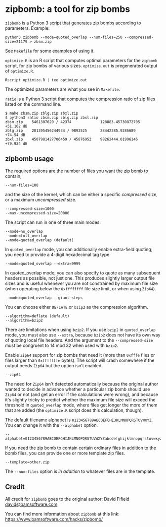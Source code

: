 # zipbomb: a tool for zip bombs

`zipbomb` is a Python 3 script that generates zip bombs according to parameters. Example:
```
python3 zipbomb --mode=quoted_overlap --num-files=250 --compressed-size=21179 > zbsm.zip
```
See `Makefile` for some examples of using it.

`optimize.R` is an R script that computes optimal parameters for the `zipbomb` script, for zip bombs of various sizes.
`optimize.out` is pregenerated output of `optimize.R`.
```
Rscript optimize.R | tee optimize.out
```
The optimized parameters are what you see in `Makefile`.

`ratio` is a Python 3 script that computes the compression ratio of zip files listed on the command line.
```
$ make zbsm.zip zblg.zip zbxl.zip
$ python3 ratio zbsm.zip zblg.zip zbxl.zip
zbsm.zip    5461307620 / 42374             128883.45730872705    +51.102 dB
zblg.zip    281395456244934 / 9893525      28442385.9286689      +74.54 dB
zbxl.zip    4507981427706459 / 45876952    98262444.01996146     +79.924 dB
```

## zipbomb usage

The required options are the number of files you want the zip bomb to contain,
```
--num-files=100
```
and the size of the kernel, which can be either a specific *compressed* size, or a maximum *uncompressed* size.
```
--compressed-size=1000
--max-uncompressed-size=20000
```

The script can run in one of three main modes:
```
--mode=no_overlap
--mode=full_overlap
--mode=quoted_overlap (default)
```

In `quoted_overlap` mode, you can additionally enable extra-field quoting; you need to provide a 4-digit hexadecimal tag type:
```
--mode=quoted_overlap --extra=9999
```
In quoted_overlap mode, you can also specify to quote as many subsequent headers as possible, not just one. This produces slightly larger output file sizes and is useful whenever you are not constrained by maximum file size (when operating below the `0xffffffff` file size limit, or when
using `Zip64`).
```
--mode=quoted_overlap --giant-steps
```

You can choose either `DEFLATE` or `bzip2` as the compression algorithm.
```
--algorithm=deflate (default)
--algorithm=bzip2
```
There are limitations when using `bzip2`. If you use `bzip2` in `quoted_overlap` mode, you must also use `--extra`, because `bzip2` does not have its own way of quoting local file headers.
And the argument to the `--compressed-size` must be congruent to $14 \; \text{mod} \; 32$ when used with `bzip2`.

Enable `Zip64` support for zip bombs that need it (more than `0xfffe` files or files larger than `0xfffffffe` bytes).
The script will crash somewhere if the output needs `Zip64` but the option isn't enabled.
```
--zip64
```
The need for `Zip64` isn't detected automatically because the original author wanted to decide in advance whether a particular zip bomb should use `Zip64` or not (and get an error if the calculations were wrong), and because it's slightly tricky to predict whether the maximum file size will exceed the
threshold in `quoted_overlap` mode, where files get longer the more of them that are added (the `optimize.R` script does this calculation, though).

The default filename alphabet is `0123456789ABCDEFGHIJKLMNOPQRSTUVWXYZ`.
You can change it with the `--alphabet` option.
```
--alphabet=0123456789ABCDEFGHIJKLMNOPQRSTUVWXYZabcdefghijklmnopqrstuvwxyz
```

If you need the zip bomb to contain certain ordinary files in addition to the bomb files, you can provide one or more template zip files.
```
--template=other.zip
```
The `--num-files` option is *in addition* to whatever files are in the template.

## Credit

All credit for `zipbomb` goes to the original author: David Fifield <david@bamsoftware.com>

You can find more information about `zipbomb` at this link: https://www.bamsoftware.com/hacks/zipbomb/
